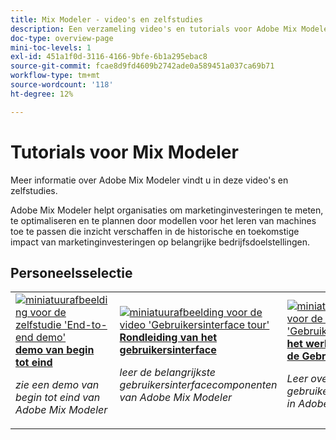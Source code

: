 ```yaml
---
title: Mix Modeler - video's en zelfstudies
description: Een verzameling video's en tutorials voor Adobe Mix Modeler.
doc-type: overview-page
mini-toc-levels: 1
exl-id: 451a1f0d-3116-4166-9bfe-6b1a295ebac8
source-git-commit: fcae8d9fd4609b2742ade0a589451a037ca69b71
workflow-type: tm+mt
source-wordcount: '118'
ht-degree: 12%

---
```


# Tutorials voor Mix Modeler

Meer informatie over Adobe Mix Modeler vindt u in deze video&#39;s en zelfstudies.

Adobe Mix Modeler helpt organisaties om marketinginvesteringen te meten, te optimaliseren en te plannen door modellen voor het leren van machines toe te passen die inzicht verschaffen in de historische en toekomstige impact van marketinginvesteringen op belangrijke bedrijfsdoelstellingen.


<div id="recs-overview-body-1"></div>
<div id="recs-overview-body-2"></div>
<div id="recs-overview-body-3"></div>
<div id="recs-overview-body-4"></div>
<div id="recs-overview-body-5"></div>
<div id="recs-overview-body-6"></div>

## Personeelsselectie

<div id="staff-picks-section">
<table style="margin-top: 0 !important">
<tr>
  <td>
    <a href="intro/demo.md">
      <img alt="miniatuurafbeelding voor de zelfstudie &apos;End-to-end demo&apos;" src="https://video.tv.adobe.com/v/3440794?format=jpeg" />
    </a>
    <div>
      <a href="intro/demo.md">
    <strong> demo van begin tot eind </strong>
    </a>
    </div>
    <p>
    <em> zie een demo van begin tot eind van Adobe Mix Modeler </em>
    <p>
  </td>
  <td>
    <a href="intro/user-interface-tour.md">
      <img alt="miniatuurafbeelding voor de video &apos;Gebruikersinterface tour&apos;" src="https://video.tv.adobe.com/v/3424851?format=jpeg" />
    </a>
    <div>
      <a href="intro/user-interface-tour.md">
    <strong> Rondleiding van het gebruikersinterface </strong>
    </a>
    </div>
    <p>
    <em> leer de belangrijkste gebruikersinterfacecomponenten van Adobe Mix Modeler </em>
    <p>
  </td>
  <td>
    <a href="intro/user-workflow.md">
      <img alt="miniatuurafbeelding voor de zelfstudie &apos;Gebruikersworkflow&apos;" src="https://video.tv.adobe.com/v/3424854?format=jpeg" />
    </a>
    <div>
      <a href="intro/user-workflow.md">
    <strong> het werkschema van de Gebruiker </strong>
    </a>
    </div>
    <p>
    <em> Leer over het gebruikerswerkschema in Adobe Mix Modeler </em>
    <p>
  </td>
</tr>
</table>

</div>

